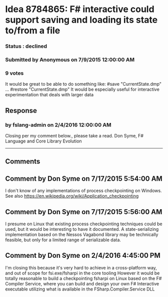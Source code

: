 # Idea 8784865: F# interactive could support saving and loading its state to/from a file #

### Status : declined

### Submitted by Anonymous on 7/9/2015 12:00:00 AM

### 9 votes

It would be great to be able to do something like:
#save "CurrentState.dmp"
...
#restore "CurrentState.dmp"
It would be especially useful for interactive experimentation that deals with larger data



## Response 
### by fslang-admin on 2/4/2016 12:00:00 AM

Closing per my comment below., please take a read.
Don Syme, F# Language and Core Library Evolution

------------------------
## Comments


## Comment by Don Syme on 7/17/2015 5:54:00 AM
I don't know of any implementations of process checkpointing on Windows. See also https://en.wikipedia.org/wiki/Application_checkpointing


## Comment by Don Syme on 7/17/2015 5:56:00 AM
I presume on Linux that existing process checkpointing techniques could be used, but it would be interesting to have it documented.
A state-serializing implementation based on the Nessos Vagabond library may be technically feasible, but only for a limited range of serializable data.


## Comment by Don Syme on 2/4/2016 4:45:00 PM
I'm closing this because it's very hard to achieve in a cross-platform way, and out of scope for fsi.exe/fsharpi in the core tooling
However it would be totally reasonable to build a checkpointing fsharpi on Linux based on the F# Compiler Service, where you can build and design your own F# Interactive executable utilizing what is available in the FSharp.Compiler.Service DLL

